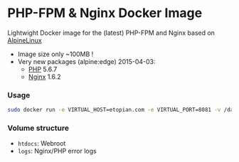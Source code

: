 # PHP-FPM & Nginx Docker Image

Lightwight Docker image for the (latest) PHP-FPM and Nginx based on [AlpineLinux](http://alpinelinux.org)

* Image size only ~100MB !
* Very new packages (alpine:edge) 2015-04-03:
  * [PHP](http://pkgs.alpinelinux.org/package/main/x86/php) 5.6.7
  * [Nginx](http://pkgs.alpinelinux.org/package/main/x86/nginx) 1.6.2
  
  
### Usage
```bash
sudo docker run -e VIRTUAL_HOST=etopian.com -e VIRTUAL_PORT=8081 -v /data/sites/etopian.com:/DATA -p 8081:80 psitrax/php-nginx

```

### Volume structure

* `htdocs`: Webroot
* `logs`: Nginx/PHP error logs
